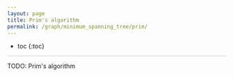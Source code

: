 ```yaml
---
layout: page
title: Prim's algorithm
permalink: /graph/minimum_spanning_tree/prim/
---
```


* toc
{:toc}

<hr style="height:1px; border:none; color:#ccc; background-color:#ccc;">

TODO: Prim's algorithm